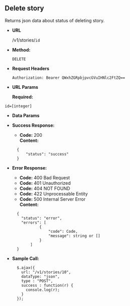 **Delete story**
----
  Returns json data about status of deleting story.

* **URL**

  /v1/stories/`id`

* **Method:**

  `DELETE`
  
*  **Request Headers**

    `Authorization: Bearer QWxhZGRpbjpvcGVuIHNlc2FtZQ==`
  
*  **URL Params**

   **Required:**
   
  `id=[integer]`

* **Data Params**

* **Success Response:**

  * **Code:** 200 <br />
    **Content:** 
  ```
    {
        "status": "success"
    }
  ```
 
* **Error Response:**

    * **Code:** 400 Bad Request <br />
    * **Code:** 401 Unauthorized <br />
    * **Code:** 404 NOT FOUND<br />
    * **Code:** 422 Unprocessable Entity <br />
    * **Code:** 500 Internal Server Error<br />
      **Content:** 
    ```
      {
        "status": "error",
        "errors": [
                {
                    "code": Code,
                    "message": string or []
                }
            ]
      }
    ```

* **Sample Call:**

  ```
    $.ajax({
      url: "/v1/stories/10",
      dataType: "json",
      type : "POST",
      success : function(r) {
        console.log(r);
      }
    });
  ```